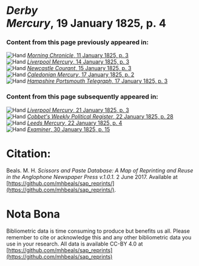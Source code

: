 # *Derby Mercury*, 19 January 1825, p. 4  
  
### Content from this page previously appeared in:  
![Hand](http://scissorsandpaste.net/wp-content/uploads/2017/06/smallhandpointer.png) [*Morning Chronicle*, 11 January 1825, p. 3](https://mhbeals.github.io/sap_html/Morning-Chronicle/Morning-Chronicle-11-January-1825-p-3)  
![Hand](http://scissorsandpaste.net/wp-content/uploads/2017/06/smallhandpointer.png) [*Liverpool Mercury*, 14 January 1825, p. 3](https://mhbeals.github.io/sap_html/Liverpool-Mercury/Liverpool-Mercury-14-January-1825-p-3)  
![Hand](http://scissorsandpaste.net/wp-content/uploads/2017/06/smallhandpointer.png) [*Newcastle Courant*, 15 January 1825, p. 3](https://mhbeals.github.io/sap_html/Newcastle-Courant/Newcastle-Courant-15-January-1825-p-3)  
![Hand](http://scissorsandpaste.net/wp-content/uploads/2017/06/smallhandpointer.png) [*Caledonian Mercury*, 17 January 1825, p. 2](https://mhbeals.github.io/sap_html/Caledonian-Mercury/Caledonian-Mercury-17-January-1825-p-2)  
![Hand](http://scissorsandpaste.net/wp-content/uploads/2017/06/smallhandpointer.png) [*Hampshire Portsmouth Telegraph*, 17 January 1825, p. 3](https://mhbeals.github.io/sap_html/Hampshire-Portsmouth-Telegraph/Hampshire-Portsmouth-Telegraph-17-January-1825-p-3)  
  
### Content from this page subsequently appeared in:  
![Hand](http://scissorsandpaste.net/wp-content/uploads/2017/06/smallhandpointer.png) [*Liverpool Mercury*, 21 January 1825, p. 3](https://mhbeals.github.io/sap_html/Liverpool-Mercury/Liverpool-Mercury-21-January-1825-p-3)  
![Hand](http://scissorsandpaste.net/wp-content/uploads/2017/06/smallhandpointer.png) [*Cobbet's Weekly Political Register*, 22 January 1825, p. 28](https://mhbeals.github.io/sap_html/Cobbet's-Weekly-Political-Register/Cobbet's-Weekly-Political-Register-22-January-1825-p-28)  
![Hand](http://scissorsandpaste.net/wp-content/uploads/2017/06/smallhandpointer.png) [*Leeds Mercury*, 22 January 1825, p. 4](https://mhbeals.github.io/sap_html/Leeds-Mercury/Leeds-Mercury-22-January-1825-p-4)  
![Hand](http://scissorsandpaste.net/wp-content/uploads/2017/06/smallhandpointer.png) [*Examiner*, 30 January 1825, p. 15](https://mhbeals.github.io/sap_html/Examiner/Examiner-30-January-1825-p-15)  


# Citation: 

Beals. M. H. *Scissors and Paste Database: A Map of Reprinting and Reuse in the Anglophone Newspaper Press v.1.0.1.* 2 June 2017. Available at [https://github.com/mhbeals/sap_reprints/](https://github.com/mhbeals/sap_reprints/). 

# Nota Bona

Bibliometric data is time consuming to produce but benefits us all. Please remember to cite or acknowledge this and any other bibliometric data you use in your research. All data is available CC-BY 4.0 at [https://github.com/mhbeals/sap_reprints](https://github.com/mhbeals/sap_reprints)